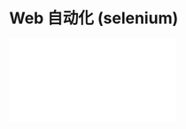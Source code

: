 # Web 自动化 (selenium)

<iframe src="//player.bilibili.com/player.html?aid=446709754&bvid=BV1Uj41167LT&cid=1219804331&p=1" scrolling="no" border="0" frameborder="no" framespacing="0" allowfullscreen="true"> </iframe>
